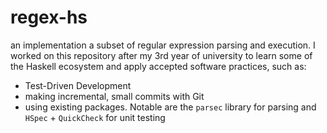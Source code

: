 # regex-hs
an implementation a subset of regular expression parsing and execution. I worked on this repository after my 3rd year of university to learn some of the Haskell ecosystem and apply accepted software practices, such as:
- Test-Driven Development
- making incremental, small commits with Git
- using existing packages. Notable are the `parsec` library for parsing and `HSpec` + `QuickCheck` for unit testing

